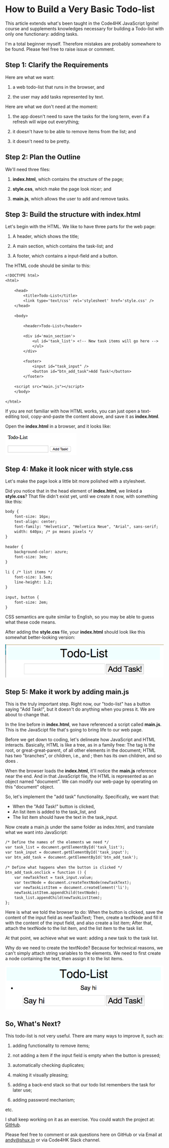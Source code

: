 How to Build a Very Basic Todo-list
===================================

This article extends what's been taught in the Code4HK JavaScript Ignite! course and supplements knowledges necessary for building a Todo-list with only one functionary: adding tasks.

I'm a total beginner myself. Therefore mistakes are probably somewhere to be found. Please feel free to raise issue or comment.

Step 1: Clarify the Requirements
--------------------------------

Here are what we want:

1. a web todo-list that runs in the browser, and

2. the user may add tasks represented by text.

Here are what we don't need at the moment:

1. the app doesn't need to save the tasks for the long term, even if a refresh will wipe out everything;

2. it doesn't have to be able to remove items from the list; and

3. it doesn't need to be pretty.

Step 2: Plan the Outline
------------------------

We'll need three files:

1. **index.html**, which contains the structure of the page;

2. **style.css**, which make the page look nicer; and

3. **main.js**, which allows the user to add and remove tasks.

Step 3: Build the structure with index.html
-------------------------------------------

Let's begin with the HTML. We like to have three parts for the web page:

1. A header, which shows the title;

2. A main section, which contains the task-list; and

3. A footer, which contains a input-field and a button.

The HTML code should be similar to this:

```
<!DOCTYPE html>
<html>

	<head>
		<title>Todo-List</title>
		<link type='text/css' rel='stylesheet' href='style.css' />
	</head>

	<body>

		<header>Todo-List</header>

		<div id='main_section'>
			<ul id='task_list'> <!-- New task items will go here -->
			</ul>
		</div>

		<footer>
			<input id="task_input" />
			<button id="btn_add_task">Add Task!</button>
		</footer>

	<script src="main.js"></script>
	</body>

</html>
```

If you are not familiar with how HTML works, you can just open a text-editing tool,
copy-and-paste the content above, and save it as **index.html**.

Open the **index.html** in a browser, and it looks like:

![First Screenshot](pic1.png)

Step 4: Make it look nicer with style.css
------------------------------------------

Let's make the page look a little bit more polished with a stylesheet.

Did you notice that in the head element of **index.html**, we linked a **style.css**?
That file didn't exist yet, until we create it now, with something like this:

```
body {
    font-size: 16px;
    text-align: center;
    font-family: "Helvetica", "Helvetica Neue", "Arial", sans-serif;
    width: 640px; /* px means pixels */
}

header {
    background-color: azure;
    font-size: 3em;
}

li { /* list items */
    font-size: 1.5em;
    line-height: 1.2;
}

input, button {
    font-size: 2em;
}
```

CSS semantics are quite similar to English, so you may be able to guess what these code means.

After adding the **style.css** file, your **index.html** should look like this somewhat better-looking version:

![Second Screenshot](pic2.png)

Step 5: Make it work by adding main.js
--------------------------------------

This is the truly important step. Right now, our "todo-list" has a button saying "Add Task!", but it 
doesn't do anything when you press it. We are about to change that.

In the line before </body> in **index.html**, we have referenced a script called **main.js**. This is the
JavaScipt file that's going to bring life to our web page.

Before we get down to coding, let's delineate how JavaScript and HTML interacts. Basically, HTML is like
a tree, as in a family free:
The <HTML> tag is the root, or great-great-parent, of all other elements in the document;
HTML has two "branches", or children, i.e., <head> and <body>;
then <head> has its own children, and so does <body>.

When the browser loads the **index.html**, it'll notice the **main.js** reference near the end.
And in that JavaScript file, the HTML is represented as an object named "document".
We can modify our web-page by operating on this "document" object.

So, let's implement the "add task" functionality. Specifically, we want that:
- When the "Add Task!" button is clicked,
- An list item is added to the task_list, and
- The list item should have the text in the task_input.

Now create a main.js under the same folder as index.html, and translate what we want into JavaScript:

```
/* Define the names of the elements we need */
var task_list = document.getElementById('task_list');
var task_input = document.getElementById('task_input');
var btn_add_task = document.getElementById('btn_add_task');

/* Define what happens when the button is clicked */
btn_add_task.onclick = function () {
    var newTaskText = task_input.value;
    var textNode = document.createTextNode(newTaskText);
    var newTaskListItem = document.createElement('li');
    newTaskListItem.appendChild(textNode);
    task_list.appendChild(newTaskListItem);
};
```

Here is what we told the browser to do:
When the button is clicked, save the content of the input field as newTaskText;
Then, create a textNode and fill it with the content of the input field, and also create a list item;
After that, attach the textNode to the list item, and the list item to the task list.

At that point, we achieve what we want: adding a new task to the task list.

Why do we need to create the textNode? Because for technical reasons, we can't simply attach string variables
to the elements. We need to first create a node containing the text, then assign it to the list items.

![Third Screenshot](pic3.png)

So, What's Next?
----------------
This todo-list is not very useful. There are many ways to improve it, such as:

1. adding functionality to remove items;

2. not adding a item if the input field is empty when the button is pressed;

3. automatically checking duplicates;

4. making it visually pleasing;

5. adding a back-end stack so that our todo list remembers the task for later use;

6. adding password mechanism;

etc.

I shall keep working on it as an exercise. You could watch the project at:
[GitHub](https://github.com/andyshuxin/todo-list).

Please feel free to comment or ask questions here on GitHub or via Email at andy@shux.in or via Code4HK Slack channel.